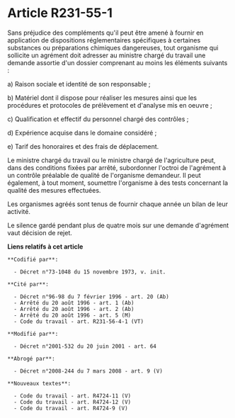 # Article R231-55-1

Sans préjudice des compléments qu'il peut être amené à fournir en application de dispositions réglementaires spécifiques à
certaines substances ou préparations chimiques dangereuses, tout organisme qui sollicite un agrément doit adresser au
ministre chargé du travail une demande assortie d'un dossier comprenant au moins les éléments suivants :

a) Raison sociale et identité de son responsable ;

b) Matériel dont il dispose pour réaliser les mesures ainsi que les procédures et protocoles de prélèvement et d'analyse mis
en oeuvre ;

c) Qualification et effectif du personnel chargé des contrôles ;

d) Expérience acquise dans le domaine considéré ;

e) Tarif des honoraires et des frais de déplacement.

Le ministre chargé du travail ou le ministre chargé de l'agriculture peut, dans des conditions fixées par arrêté, subordonner
l'octroi de l'agrément à un contrôle préalable de qualité de l'organisme demandeur. Il peut également, à tout moment,
soumettre l'organisme à des tests concernant la qualité des mesures effectuées.

Les organismes agréés sont tenus de fournir chaque année un bilan de leur activité.

Le silence gardé pendant plus de quatre mois sur une demande d'agrément vaut décision de rejet.

**Liens relatifs à cet article**

	**Codifié par**:

	  - Décret n°73-1048 du 15 novembre 1973, v. init.

	**Cité par**:

	  - Décret n°96-98 du 7 février 1996 - art. 20 (Ab)
	  - Arrêté du 20 août 1996 - art. 1 (Ab)
	  - Arrêté du 20 août 1996 - art. 2 (Ab)
	  - Arrêté du 20 août 1996 - art. 5 (M)
	  - Code du travail - art. R231-56-4-1 (VT)

	**Modifié par**:

	  - Décret n°2001-532 du 20 juin 2001 - art. 64

	**Abrogé par**:

	  - Décret n°2008-244 du 7 mars 2008 - art. 9 (V)

	**Nouveaux textes**:

	  - Code du travail - art. R4724-11 (V)
	  - Code du travail - art. R4724-12 (V)
	  - Code du travail - art. R4724-9 (V)
